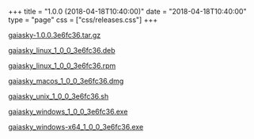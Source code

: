+++
title = "1.0.0 (2018-04-18T10:40:00)"
date = "2018-04-18T10:40:00"
type = "page"
css = ["css/releases.css"]
+++

<section class="download-links">

<div class="package">

[gaiasky-1.0.0.3e6fc36.tar.gz](https://gaia.ari.uni-heidelberg.de/gaiasky/releases/1.0.0.3e6fc36/gaiasky-1.0.0.3e6fc36.tar.gz)

</div>
<div class="package">

[gaiasky_linux_1_0_0_3e6fc36.deb](https://gaia.ari.uni-heidelberg.de/gaiasky/releases/1.0.0.3e6fc36/gaiasky_linux_1_0_0_3e6fc36.deb)

</div>
<div class="package">

[gaiasky_linux_1_0_0_3e6fc36.rpm](https://gaia.ari.uni-heidelberg.de/gaiasky/releases/1.0.0.3e6fc36/gaiasky_linux_1_0_0_3e6fc36.rpm)

</div>
<div class="package">

[gaiasky_macos_1_0_0_3e6fc36.dmg](https://gaia.ari.uni-heidelberg.de/gaiasky/releases/1.0.0.3e6fc36/gaiasky_macos_1_0_0_3e6fc36.dmg)

</div>
<div class="package">

[gaiasky_unix_1_0_0_3e6fc36.sh](https://gaia.ari.uni-heidelberg.de/gaiasky/releases/1.0.0.3e6fc36/gaiasky_unix_1_0_0_3e6fc36.sh)

</div>
<div class="package">

[gaiasky_windows_1_0_0_3e6fc36.exe](https://gaia.ari.uni-heidelberg.de/gaiasky/releases/1.0.0.3e6fc36/gaiasky_windows_1_0_0_3e6fc36.exe)

</div>
<div class="package">

[gaiasky_windows-x64_1_0_0_3e6fc36.exe](https://gaia.ari.uni-heidelberg.de/gaiasky/releases/1.0.0.3e6fc36/gaiasky_windows-x64_1_0_0_3e6fc36.exe)

</div>


</section>
